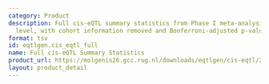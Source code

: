 ```yaml
---
category: Product
description: Full cis-eQTL summary statistics from Phase I meta-analysis at the probe
  level, with cohort information removed and Bonferroni-adjusted p-values added.
format: tsv
id: eqtlgen.cis_eqtl_full
name: Full cis-eQTL Summary Statistics
product_url: https://molgenis26.gcc.rug.nl/downloads/eqtlgen/cis-eqtl/2019-12-11-cis-eQTLsFDR-ProbeLevel-CohortInfoRemoved-BonferroniAdded.txt.gz
layout: product_detail
---
```

